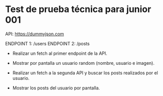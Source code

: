 # Test de prueba técnica para junior 001

API: https://dummyjson.com

ENDPOINT 1: /users
ENDPOINT 2: /posts

- Realizar un fetch al primer endpoint de la API.

- Mostrar por pantalla un usuario random (nombre, usuario e imagen).

- Realizar un fetch a la segunda API y buscar los posts realizados por el usuario.

- Mostrar los posts del usuario por pantalla.
